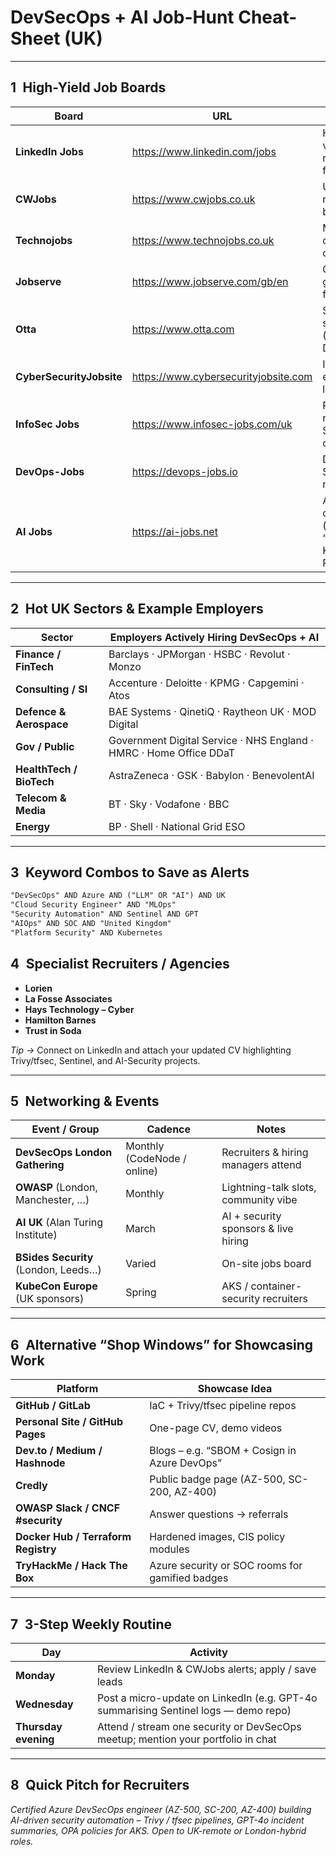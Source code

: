 <!--
 Source         : ChatGPT conversation with OpenAI GPT-4o
 Date generated : 03 Jul 2025
 Title          : DevSecOps + AI Job-Hunt Cheat-Sheet (UK)
 License        : © 2025 sking-dev. Generated with assistance of OpenAI.
-->

# DevSecOps + AI Job-Hunt Cheat-Sheet (UK)

---

## 1 High-Yield Job Boards

| Board | URL | Best For |
|-------|-----|----------|
| **LinkedIn Jobs** | <https://www.linkedin.com/jobs> | High volume, recruiter filters |
| **CWJobs** | <https://www.cwjobs.co.uk> | UK-only IT roles, salary bands |
| **Technojobs** | <https://www.technojobs.co.uk> | Mid–senior cloud / cyber |
| **Jobserve** | <https://www.jobserve.com/gb/en> | Contract gigs, IR35 filters |
| **Otta** | <https://www.otta.com> | Start-ups / scale-ups (AI, DevSecOps) |
| **CyberSecurityJobsite** | <https://www.cybersecurityjobsite.com> | InfoSec-exclusive listings |
| **InfoSec Jobs** | <https://www.infosec-jobs.com/uk> | Roles needing SC/DV clearance |
| **DevOps-Jobs** | <https://devops-jobs.io> | DevOps & SecOps niche |
| **AI Jobs** | <https://ai-jobs.net> | AI / MLOps openings (filter “United Kingdom – Remote”) |

---

## 2 Hot UK Sectors & Example Employers

| Sector | Employers Actively Hiring DevSecOps + AI |
|--------|------------------------------------------|
| **Finance / FinTech** | Barclays · JPMorgan · HSBC · Revolut · Monzo |
| **Consulting / SI** | Accenture · Deloitte · KPMG · Capgemini · Atos |
| **Defence & Aerospace** | BAE Systems · QinetiQ · Raytheon UK · MOD Digital |
| **Gov / Public** | Government Digital Service · NHS England · HMRC · Home Office DDaT |
| **HealthTech / BioTech** | AstraZeneca · GSK · Babylon · BenevolentAI |
| **Telecom & Media** | BT · Sky · Vodafone · BBC |
| **Energy** | BP · Shell · National Grid ESO |

---

## 3 Keyword Combos to Save as Alerts

```txt
"DevSecOps" AND Azure AND ("LLM" OR "AI") AND UK
"Cloud Security Engineer" AND "MLOps"
"Security Automation" AND Sentinel AND GPT
"AIOps" AND SOC AND "United Kingdom"
"Platform Security" AND Kubernetes
```

## 4 Specialist Recruiters / Agencies

- **Lorien**  
- **La Fosse Associates**  
- **Hays Technology – Cyber**  
- **Hamilton Barnes**  
- **Trust in Soda**  

*Tip →* Connect on LinkedIn and attach your updated CV highlighting Trivy/tfsec, Sentinel, and AI-Security projects.

---

## 5 Networking & Events

| Event / Group | Cadence | Notes |
|---------------|---------|-------|
| **DevSecOps London Gathering** | Monthly (CodeNode / online) | Recruiters & hiring managers attend |
| **OWASP** (London, Manchester, …) | Monthly | Lightning-talk slots, community vibe |
| **AI UK** (Alan Turing Institute) | March | AI + security sponsors & live hiring |
| **BSides Security** (London, Leeds…) | Varied | On-site jobs board |
| **KubeCon Europe** (UK sponsors) | Spring | AKS / container-security recruiters |

---

## 6 Alternative “Shop Windows” for Showcasing Work

| Platform | Showcase Idea |
|----------|---------------|
| **GitHub / GitLab** | IaC + Trivy/tfsec pipeline repos |
| **Personal Site / GitHub Pages** | One-page CV, demo videos |
| **Dev.to / Medium / Hashnode** | Blogs – e.g. “SBOM + Cosign in Azure DevOps” |
| **Credly** | Public badge page (AZ-500, SC-200, AZ-400) |
| **OWASP Slack / CNCF #security** | Answer questions → referrals |
| **Docker Hub / Terraform Registry** | Hardened images, CIS policy modules |
| **TryHackMe / Hack The Box** | Azure security or SOC rooms for gamified badges |

---

## 7 3-Step Weekly Routine

| Day | Activity |
|-----|----------|
| **Monday** | Review LinkedIn & CWJobs alerts; apply / save leads |
| **Wednesday** | Post a micro-update on LinkedIn (e.g. GPT-4o summarising Sentinel logs — demo repo) |
| **Thursday evening** | Attend / stream one security or DevSecOps meetup; mention your portfolio in chat |

---

## 8 Quick Pitch for Recruiters

*Certified Azure DevSecOps engineer (AZ-500, SC-200, AZ-400) building AI-driven security automation – Trivy / tfsec pipelines, GPT-4o incident summaries, OPA policies for AKS. Open to UK-remote or London-hybrid roles.*
